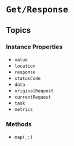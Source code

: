 # ``Get/Response``

## Topics

### Instance Properties

- ``value``
- ``location``
- ``response``
- ``statusCode``
- ``data``
- ``originalRequest``
- ``currentRequest``
- ``task``
- ``metrics``

### Methods

- ``map(_:)``
